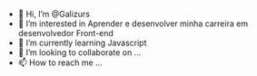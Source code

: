 - 👋 Hi, I’m @Galizurs
- 👀 I’m interested in  Aprender e desenvolver minha carreira em desenvolvedor Front-end
- 🌱 I’m currently learning Javascript
- 💞️ I’m looking to collaborate on ...
- 📫 How to reach me ...

<!---
Galizurs/Galizurs is a ✨ special ✨ repository because its `README.md` (this file) appears on your GitHub profile.
You can click the Preview link to take a look at your changes.
--->
